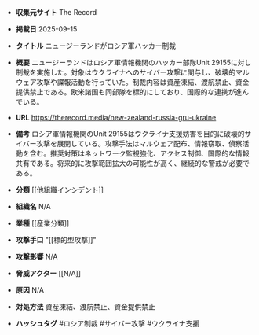 - **収集元サイト**
The Record

- **掲載日**
2025-09-15

- **タイトル**
ニュージーランドがロシア軍ハッカー制裁

- **概要**
ニュージーランドはロシア軍情報機関のハッカー部隊Unit 29155に対し制裁を実施した。対象はウクライナへのサイバー攻撃に関与し、破壊的マルウェア攻撃や諜報活動を行っていた。制裁内容は資産凍結、渡航禁止、資金提供禁止である。欧米諸国も同部隊を標的にしており、国際的な連携が進んでいる。

- **URL**
https://therecord.media/new-zealand-russia-gru-ukraine

- **備考**
ロシア軍情報機関のUnit 29155はウクライナ支援妨害を目的に破壊的サイバー攻撃を展開している。攻撃手法はマルウェア配布、情報窃取、偵察活動を含む。推奨対策はネットワーク監視強化、アクセス制御、国際的な情報共有である。将来的に攻撃範囲拡大の可能性が高く、継続的な警戒が必要である。

- **分類**
[[他組織インシデント]]

- **組織名**
N/A

- **業種**
[[産業分類]]

- **攻撃手口**
"[[標的型攻撃]]"

- **攻撃影響**
N/A

- **脅威アクター**
[[N/A]]

- **原因**
N/A

- **対処方法**
資産凍結、渡航禁止、資金提供禁止

- **ハッシュタグ**
#ロシア制裁 #サイバー攻撃 #ウクライナ支援
